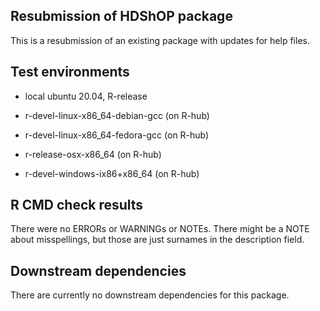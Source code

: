 ## Resubmission of HDShOP package
This is a resubmission of an existing package with updates for help files.

## Test environments
* local ubuntu 20.04, R-release

* r-devel-linux-x86_64-debian-gcc (on R-hub)
* r-devel-linux-x86_64-fedora-gcc (on R-hub)

* r-release-osx-x86_64 (on R-hub)
* r-devel-windows-ix86+x86_64 (on R-hub)

## R CMD check results
There were no ERRORs or WARNINGs or NOTEs. There might be a NOTE about misspellings,
but those are just surnames in the description field.

## Downstream dependencies
There are currently no downstream dependencies for this package.
